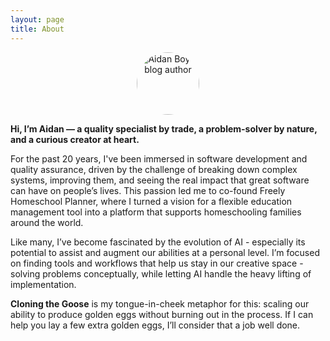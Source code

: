 ```yaml
---
layout: page
title: About
---
```

<div style="text-align: center;">
    <a href="{{ '/assets/images/aidan_boyd.jpg' | relative_url }}">
        <img 
            src="{{ '/assets/images/aidan_boyd.jpg' | relative_url }}"
            alt="Aidan Boyd, blog author" 
            width="100" 
            style="border-radius: 50%;"
        />
    </a>
</div>

**Hi, I’m Aidan — a quality specialist by trade, a problem-solver by nature, and a curious creator at heart.**

For the past 20 years, I've been immersed in software development and quality assurance, driven by the challenge of breaking down complex systems, improving them, and seeing the real impact that great software can have on people’s lives. This passion led me to co-found Freely Homeschool Planner, where I turned a vision for a flexible education management tool into a platform that supports homeschooling families around the world.

Like many, I’ve become fascinated by the evolution of AI - especially its potential to assist and augment our abilities at a personal level. I’m focused on finding tools and workflows that help us stay in our creative space - solving problems conceptually, while letting AI handle the heavy lifting of implementation.

**Cloning the Goose** is my tongue-in-cheek metaphor for this: scaling our ability to produce golden eggs without burning out in the process. If I can help you lay a few extra golden eggs, I’ll consider that a job well done.
